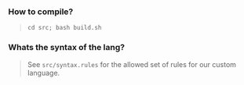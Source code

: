 ### How to compile?
> `cd src; bash build.sh`

### Whats the syntax of the lang?
> See `src/syntax.rules` for the allowed set of rules for our custom language.

